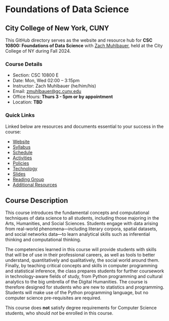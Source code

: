 # Foundations of Data Science

## City College of New York, CUNY

This GitHub directory serves as the website and resource hub for **CSC 10800: Foundations of Data Science** with [Zach Muhlbauer](https://github.com/zmuhls), held at the City College of NY during Fall 2024.

### Course Details

- Section: CSC 10800 E <br />
- Date: Mon, Wed 02:00 – 3:15pm <br />
- Instructor: Zach Muhlbauer (he/him/his) <br />
- Email: [zmuhlbauer@gc.cuny.edu](mailto:zmuhlbauer@gc.cuny.edu) <br />
- Office Hours: **Thurs 3 - 5pm or by appointment** <br />
- Location: **TBD**

### Quick Links

Linked below are resources and documents essential to your success in the course:

- [Website](https://zmuhls.github.io/CCNY-Data-Science/)
- [Syllabus](https://github.com/zmuhls/TEST-CCNY-Data-Science/blob/main/syllabus)
- [Schedule](https://github.com/zmuhls/TEST-CCNY-Data-Science/blob/main/schedule)
- [Activities](https://github.com/zmuhls/TEST-CCNY-Data-Science/blob/main/activity)
- [Policies](https://github.com/zmuhls/TEST-CCNY-Data-Science/blob/main/policies)
- [Technology](https://github.com/zmuhls/TEST-CCNY-Data-Science/blob/main/technology.md)
- [Slides](https://github.com/zmuhls/TEST-CCNY-Data-Science/blob/main/slides)
- [Reading Group](https://hypothes.is/groups/yKvGZkjg/csc10800-annotation-group)
- [Additional Resources](https://github.com/zmuhls/TEST-CCNY-Data-Science/blob/main/additional_resources)

## Course Description

This course introduces the fundamental concepts and computational techniques of data science to all students, including those majoring in the Arts,  Humanities, and Social Sciences. Students engage with data arising from  real-world phenomena—including literary corpora, spatial datasets, and  social networks data—to learn analytical skills such as inferential  thinking and computational thinking.

The competencies learned in this course will provide  students with skills that will be of use in their professional careers,  as well as tools to better understand, quantitatively and qualitatively, the social world around them. Finally, by teaching critical concepts  and skills in computer programming and statistical inference, the class  prepares students for further coursework in technology-aware fields of  study, from Python programming and cultural analytics to the big  umbrella of the Digital Humanities. The course is therefore designed for students who are new to statistics and programming. Students will make  use of the Python programming language, but no computer science  pre-requisites are required.

This course does **not** satisfy degree requirements for Computer Science students, who should *not* be enrolled in this course.
